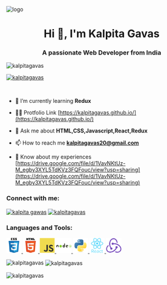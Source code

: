 ![logo](https://media.tenor.com/pT_eK7L76OEAAAAC/coding-computer-coding.gif)
<h1 align="center">Hi 👋, I'm Kalpita Gavas</h1>
<h3 align="center">A passionate Web Developer from India</h3>

<p align="left"> <img src="https://komarev.com/ghpvc/?username=kalpitagavas&label=Profile%20views&color=0e75b6&style=flat" alt="kalpitagavas" /> </p>

<p align="left"> <a href="https://github.com/ryo-ma/github-profile-trophy"><img src="https://github-profile-trophy.vercel.app/?username=kalpitagavas" alt="kalpitagavas" /></a> </p>

<p align="left"> <a href="https://twitter.com/" target="blank"><img src="https://img.shields.io/twitter/follow/?logo=twitter&style=for-the-badge" alt="" /></a> </p>

- 🌱 I’m currently learning **Redux**

- 👨‍💻 Protfolio Link [https://kalpitagavas.github.io/](https://kalpitagavas.github.io/)

- 💬 Ask me about **HTML,CSS,Javascript,React,Redux**

- 📫 How to reach me **kalpitagavas20@gmail.com**

- 📄 Know about my experiences [https://drive.google.com/file/d/1VavNKtUz-M_egby3XYL5TdKVz3FQFouc/view?usp=sharing](https://drive.google.com/file/d/1VavNKtUz-M_egby3XYL5TdKVz3FQFouc/view?usp=sharing)

<h3 align="left">Connect with me:</h3>
<p align="left">
<a href="https://linkedin.com/in/kalpita gawas" target="blank"><img align="center" src="https://raw.githubusercontent.com/rahuldkjain/github-profile-readme-generator/master/src/images/icons/Social/linked-in-alt.svg" alt="kalpita gawas" height="30" width="40" /></a>
<a href="https://codesandbox.com/kalpitagavas" target="blank"><img align="center" src="https://raw.githubusercontent.com/rahuldkjain/github-profile-readme-generator/master/src/images/icons/Social/codesandbox.svg" alt="kalpitagavas" height="30" width="40" /></a>
</p>

<h3 align="left">Languages and Tools:</h3>
<p align="left"> <a href="https://www.w3schools.com/css/" target="_blank" rel="noreferrer"> <img src="https://raw.githubusercontent.com/devicons/devicon/master/icons/css3/css3-original-wordmark.svg" alt="css3" width="40" height="40"/> </a> <a href="https://www.w3.org/html/" target="_blank" rel="noreferrer"> <img src="https://raw.githubusercontent.com/devicons/devicon/master/icons/html5/html5-original-wordmark.svg" alt="html5" width="40" height="40"/> </a> <a href="https://developer.mozilla.org/en-US/docs/Web/JavaScript" target="_blank" rel="noreferrer"> <img src="https://raw.githubusercontent.com/devicons/devicon/master/icons/javascript/javascript-original.svg" alt="javascript" width="40" height="40"/> </a> <a href="https://nodejs.org" target="_blank" rel="noreferrer"> <img src="https://raw.githubusercontent.com/devicons/devicon/master/icons/nodejs/nodejs-original-wordmark.svg" alt="nodejs" width="40" height="40"/> </a> <a href="https://www.python.org" target="_blank" rel="noreferrer"> <img src="https://raw.githubusercontent.com/devicons/devicon/master/icons/python/python-original.svg" alt="python" width="40" height="40"/> </a> <a href="https://reactjs.org/" target="_blank" rel="noreferrer"> <img src="https://raw.githubusercontent.com/devicons/devicon/master/icons/react/react-original-wordmark.svg" alt="react" width="40" height="40"/> </a> <a href="https://redux.js.org" target="_blank" rel="noreferrer"> <img src="https://raw.githubusercontent.com/devicons/devicon/master/icons/redux/redux-original.svg" alt="redux" width="40" height="40"/> </a> </p>

<p><img align="left" src="https://github-readme-stats.vercel.app/api/top-langs?username=kalpitagavas&show_icons=true&locale=en&layout=compact" alt="kalpitagavas" /></p>

<p>&nbsp;<img align="center" src="https://github-readme-stats.vercel.app/api?username=kalpitagavas&show_icons=true&locale=en" alt="kalpitagavas" /></p>

<p><img align="center" src="https://github-readme-streak-stats.herokuapp.com/?user=kalpitagavas&" alt="kalpitagavas" /></p>
